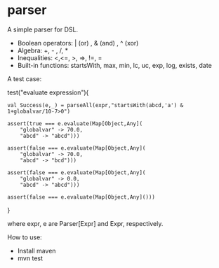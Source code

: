 # parser

A simple parser for DSL.

* Boolean operators: | (or) , & (and) , ^ (xor)
* Algebra: +, - , /, *
* Inequalities: <,<=, >, =>, !=, =
* Built-in functions: startsWith, max, min, lc, uc, exp, log, exists, date

A test case:


  test("evaluate expression"){
    
    val Success(e,_) = parseAll(expr,"startsWith(abcd,'a') & 1+globalvar/10-7>0")
    
    assert(true === e.evaluate(Map[Object,Any](
        "globalvar" -> 70.0,
        "abcd" -> "abcd")))
    
    assert(false === e.evaluate(Map[Object,Any](
        "globalvar" -> 70.0,
        "abcd" -> "bcd")))
    
    assert(false === e.evaluate(Map[Object,Any](
        "globalvar" -> 0.0,
        "abcd" -> "abcd")))
    
    assert(false === e.evaluate(Map[Object,Any]()))
  }


where expr, e are Parser[Expr] and Expr, respectively.

How to use:
* Install maven
* mvn test


